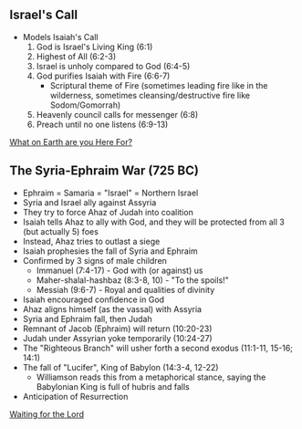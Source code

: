 ## Israel's Call

- Models Isaiah's Call
	1. God is Israel's Living King (6:1)
	2. Highest of All (6:2-3)
	3. Israel is unholy compared to God (6:4-5)
	4. God purifies Isaiah with Fire (6:6-7)
		- Scriptural theme of Fire (sometimes leading fire like in the wilderness, sometimes cleansing/destructive fire like Sodom/Gomorrah)
	5. Heavenly council calls for messenger (6:8)
	6. Preach until no one listens (6:9-13)

[What on Earth are you Here For?](notes/Spring%202023/Wisdom%20and%20Prophets/What%20on%20Earth%20are%20you%20Here%20For?.md)

## The Syria-Ephraim War (725 BC)

- Ephraim = Samaria = "Israel" = Northern Israel
- Syria and Israel ally against Assyria
- They try to force Ahaz of Judah into coalition
- Isaiah tells Ahaz to ally with God, and they will be protected from all 3 (but actually 5) foes
- Instead, Ahaz tries to outlast a siege
- Isaiah prophesies the fall of Syria and Ephraim
- Confirmed by 3 signs of male children
	- Immanuel (7:4-17) - God with (or against) us
	- Maher-shalal-hashbaz (8:3-8, 10) - "To the spoils!"
	- Messiah (9:6-7) - Royal and qualities of divinity
- Isaiah encouraged confidence in God
- Ahaz aligns himself (as the vassal) with Assyria
- Syria and Ephraim fall, then Judah
- Remnant of Jacob (Ephraim) will return (10:20-23)
- Judah under Assyrian yoke temporarily (10:24-27)
- The "Righteous Branch" will usher forth a second exodus (11:1-11, 15-16; 14:1)
- The fall of "Lucifer", King of Babylon (14:3-4, 12-22)
	- Williamson reads this from a metaphorical stance, saying the Babylonian King is full of hubris and falls
- Anticipation of Resurrection

[Waiting for the Lord](notes/Spring%202023/Wisdom%20and%20Prophets/Waiting%20for%20the%20Lord.md)